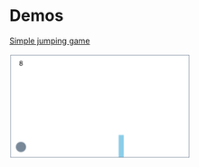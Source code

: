 # Demos

[Simple jumping game](https://nicolylw.github.io/simple-jumping-game)

<img src="/images/jumping.png" width="320">
